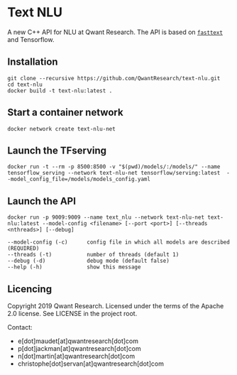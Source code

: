 Text NLU
=========

A new C++ API for NLU at Qwant Research.
The API is based on [`fasttext`](https://fasttext.cc/) and Tensorflow.

## Installation
```
git clone --recursive https://github.com/QwantResearch/text-nlu.git 
cd text-nlu
docker build -t text-nlu:latest .
``` 

## Start a container network
```
docker network create text-nlu-net
```

## Launch the TFserving
```
docker run -t --rm -p 8500:8500 -v "$(pwd)/models/:/models/" --name tensorflow_serving --network text-nlu-net tensorflow/serving:latest  --model_config_file=/models/models_config.yaml
```

## Launch the API
```
docker run -p 9009:9009 --name text_nlu --network text-nlu-net text-nlu:latest --model-config <filename> [--port <port>] [--threads <nthreads>] [--debug]

--model-config (-c)      config file in which all models are described (REQUIRED)
--threads (-t)           number of threads (default 1)
--debug (-d)             debug mode (default false)
--help (-h)              show this message
```

## Licencing

Copyright 2019 Qwant Research. Licensed under the terms of the Apache 2.0 license. See LICENSE in the project root.

Contact:
 - e[dot]maudet[at]qwantresearch[dot]com
 - p[dot]jackman[at]qwantresearch[dot]com
 - n[dot]martin[at]qwantresearch[dot]com
 - christophe[dot]servan[at]qwantresearch[dot]com
